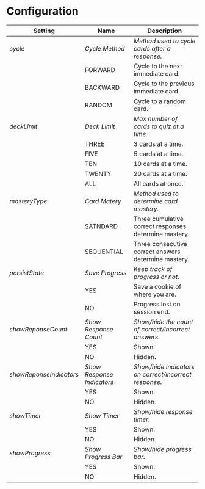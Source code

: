 # Configuration

Setting                 | Name                       | Description
----------------------- | ---------------            | -------------
*cycle*                 | *Cycle Method*             | *Method used to cycle cards after a response.*
                        | FORWARD                    | Cycle to the next immediate card.
                        | BACKWARD                   | Cycle to the previous immediate card.
                        | RANDOM                     | Cycle to a random card.
*deckLimit*             | *Deck Limit*               | *Max number of cards to quiz at a time.*
                        | THREE                      | 3 cards at a time.
                        | FIVE                       | 5 cards at a time.
                        | TEN                        | 10 cards at a time.
                        | TWENTY                     | 20 cards at a time.
                        | ALL                        | All cards at once.
*masteryType*           | *Card Matery*              | *Method used to determine card mastery.*
                        | SATNDARD                   | Three cumulative correct responses determine mastery.
                        | SEQUENTIAL                 | Three consecutive correct answers determine mastery.
*persistState*          | *Save Progress*            | *Keep track of progress or not.*
                        | YES                        | Save a cookie of where you are.
                        | NO                         | Progress lost on session end.
*showReponseCount*      | *Show Response Count*      | *Show/hide the count of correct/incorrect answers.*
                        | YES                        | Shown.
                        | NO                         | Hidden.
*showReponseIndicators* | *Show Response Indicators* | *Show/hide indicators on correct/incorrect response.*
                        | YES                        | Shown.
                        | NO                         | Hidden.
*showTimer*             | *Show Timer*               | *Show/hide response timer.*
                        | YES                        | Shown.
                        | NO                         | Hidden.
*showProgress*          | *Show Progress Bar*        | *Show/hide progress bar.*
                        | YES                        | Shown.
                        | NO                         | Hidden.